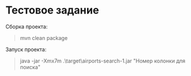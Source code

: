 # Тестовое задание
Сборка проекта: 
> mvn clean package

Запуск проекта:
> java -jar -Xmx7m .\target\airports-search-1.jar "Номер колонки для поиска"
